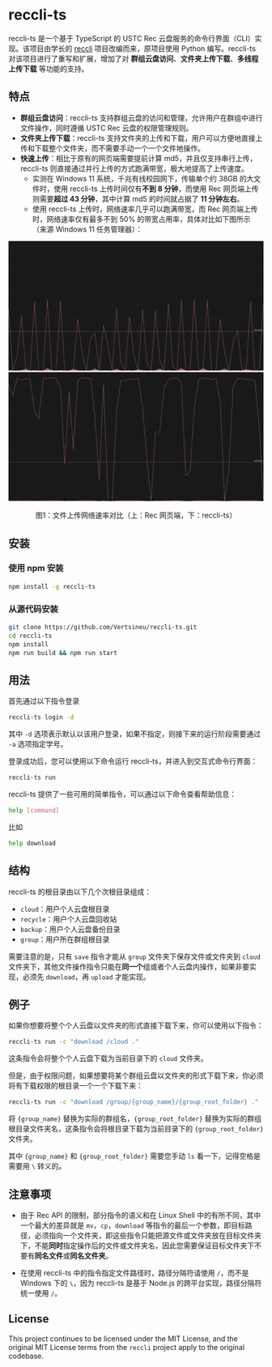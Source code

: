 # reccli-ts

reccli-ts 是一个基于 TypeScript 的 USTC Rec 云盘服务的命令行界面（CLI）实现。该项目由学长的 [reccli](https://github.com/taoky/reccli) 项目改编而来，原项目使用 Python 编写。reccli-ts 对该项目进行了重写和扩展，增加了对 **群组云盘访问**、**文件夹上传下载**、**多线程上传下载** 等功能的支持。

## 特点

- **群组云盘访问**：reccli-ts 支持群组云盘的访问和管理，允许用户在群组中进行文件操作，同时遵循 USTC Rec 云盘的权限管理规则。
- **文件夹上传下载**：reccli-ts 支持文件夹的上传和下载，用户可以方便地直接上传和下载整个文件夹，而不需要手动一个一个文件地操作。
- **快速上传**：相比于原有的网页端需要提前计算 md5，并且仅支持串行上传，reccli-ts 则直接通过并行上传的方式跑满带宽，极大地提高了上传速度。
  - 实测在 Windows 11 系统，千兆有线校园网下，传输单个约 38GB 的大文件时，使用 reccli-ts 上传时间仅有**不到 8 分钟**，而使用 Rec 网页端上传则需要**超过 43 分钟**，其中计算 md5 的时间就占据了 **11 分钟左右**。
  - 使用 reccli-ts 上传时，网络速率几乎可以跑满带宽，而 Rec 网页端上传时，网络速率仅有最多不到 50% 的带宽占用率，具体对比如下图所示（来源 Windows 11 任务管理器）：

![优化前网络速率](docs/before.png)  
![优化后网络速率](docs/after.png)  
<p align="center">图1：文件上传网络速率对比（上：Rec 网页端，下：reccli-ts）</p>

## 安装

### 使用 npm 安装

```bash
npm install -g reccli-ts
```

### 从源代码安装

```bash
git clone https://github.com/Vertsineu/reccli-ts.git
cd reccli-ts
npm install
npm run build && npm run start
```

## 用法

首先通过以下指令登录

```bash
reccli-ts login -d
```

其中 `-d` 选项表示默认以该用户登录，如果不指定，则接下来的运行阶段需要通过 `-a` 选项指定学号。

登录成功后，您可以使用以下命令运行 reccli-ts，并进入到交互式命令行界面：

```bash
reccli-ts run
```

reccli-ts 提供了一些可用的简单指令，可以通过以下命令查看帮助信息：

```bash
help [command]
```

比如

```bash
help download
```

## 结构

reccli-ts 的根目录由以下几个次根目录组成：

- `cloud`：用户个人云盘根目录
- `recycle`：用户个人云盘回收站
- `backup`：用户个人云盘备份目录
- `group`：用户所在群组根目录

需要注意的是，只有 `save` 指令才能从 `group` 文件夹下保存文件或文件夹到 `cloud` 文件夹下，其他文件操作指令只能在**同一个**组或者个人云盘内操作，如果非要实现，必须先 `download`，再 `upload` 才能实现。

## 例子

如果你想要将整个个人云盘以文件夹的形式直接下载下来，你可以使用以下指令：

```bash
reccli-ts run -c "download /cloud ."
```

这条指令会将整个个人云盘下载为当前目录下的 `cloud` 文件夹。

但是，由于权限问题，如果想要将某个群组云盘以文件夹的形式下载下来，你必须将有下载权限的根目录一个一个下载下来：

```bash
reccli-ts run -c "download /group/{group_name}/{group_root_folder} ."
```

将 `{group_name}` 替换为实际的群组名，`{group_root_folder}` 替换为实际的群组根目录文件夹名，这条指令会将根目录下载为当前目录下的 `{group_root_folder}` 文件夹。

其中 `{group_name}` 和 `{group_root_folder}` 需要您手动 `ls` 看一下，记得空格是需要用 `\` 转义的。

## 注意事项

- 由于 Rec API 的限制，部分指令的语义和在 Linux Shell 中的有所不同，其中一个最大的差异就是 `mv`，`cp`，`download` 等指令的最后一个参数，即目标路径，必须指向一个文件夹，即这些指令只能把源文件或文件夹放在目标文件夹下，不能**同时**指定操作后的文件或文件夹名，因此您需要保证目标文件夹下不要有**同名文件**或**同名文件夹**。

- 在使用 reccli-ts 中的指令指定文件路径时，路径分隔符请使用 `/`，而不是 Windows 下的 `\`，因为 reccli-ts 是基于 Node.js 的跨平台实现，路径分隔符统一使用 `/`。

## License

This project continues to be licensed under the MIT License, and the original MIT License terms from the `reccli` project apply to the original codebase.
